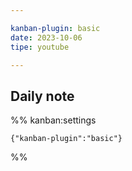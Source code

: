 ```yaml
---

kanban-plugin: basic
date: 2023-10-06
tipe: youtube

---
```


## Daily note





%% kanban:settings
```
{"kanban-plugin":"basic"}
```
%%